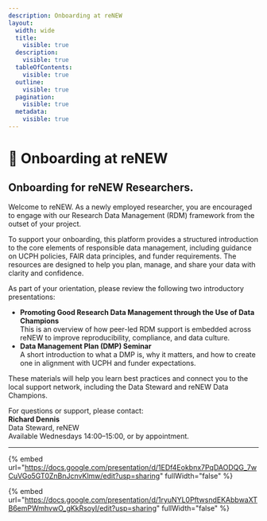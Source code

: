 ```yaml
---
description: Onboarding at reNEW
layout:
  width: wide
  title:
    visible: true
  description:
    visible: true
  tableOfContents:
    visible: true
  outline:
    visible: true
  pagination:
    visible: true
  metadata:
    visible: true
---
```


# 🔴 Onboarding at reNEW

## Onboarding for reNEW Researchers.

Welcome to reNEW. As a newly employed researcher, you are encouraged to engage with our Research Data Management (RDM) framework from the outset of your project.

To support your onboarding, this platform provides a structured introduction to the core elements of responsible data management, including guidance on UCPH policies, FAIR data principles, and funder requirements. The resources are designed to help you plan, manage, and share your data with clarity and confidence.

As part of your orientation, please review the following two introductory presentations:

* **Promoting Good Research Data Management through the Use of Data Champions**\
  This is an overview of how peer-led RDM support is embedded across reNEW to improve reproducibility, compliance, and data culture.
* **Data Management Plan (DMP) Seminar**\
  A short introduction to what a DMP is, why it matters, and how to create one in alignment with UCPH and funder expectations.

These materials will help you learn best practices and connect you to the local support network, including the Data Steward and reNEW Data Champions.

For questions or support, please contact:\
**Richard Dennis**\
Data Steward, reNEW\
Available Wednesdays 14:00–15:00, or by appointment.

***

{% embed url="https://docs.google.com/presentation/d/1EDf4Eokbnx7PqDAODQG_7wCuVGo5GT0ZnBnJcnvKlmw/edit?usp=sharing" fullWidth="false" %}



{% embed url="https://docs.google.com/presentation/d/1ryuNYL0PftwsndEKAbbwaXTB6emPWmhvwO_gKkRsoyI/edit?usp=sharing" fullWidth="false" %}
